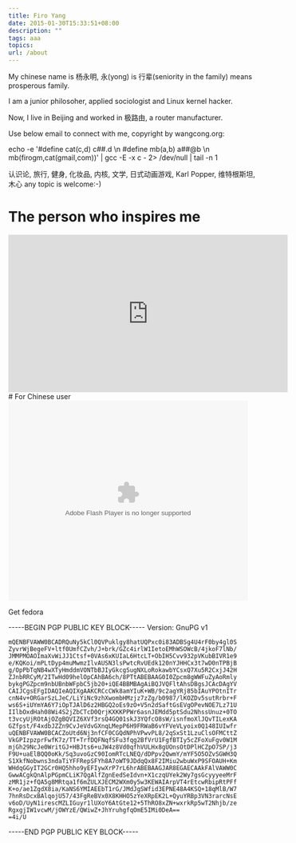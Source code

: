 ```yaml
---
title: Firo Yang
date: 2015-01-30T15:33:51+08:00
description: ""
tags: aaa
topics:
url: /about
---
```

My chinese name is 杨永明, 永(yong) is 行辈(seniority in the family) means prosperous family.

I am a junior philosoher, applied sociologist and Linux kernel hacker.

Now, I live in Beijing and worked in 极路由, a router manufacturer.

Use below email to connect with me, copyright by wangcong.org:

echo -e '#define cat(c,d) c##.d \n  #define mb(a,b) a##@b \n  mb(firogm,cat(gmail,com))' | gcc -E -x c - 2> /dev/null | tail -n 1

认识论, 旅行, 健身, 化妆品, 内核, 文学, 日式动画游戏, Karl Popper, 维特根斯坦, 木心 any topic is welcome:-)
# The person who inspires me
<iframe width="560" height="315" src="https://www.youtube.com/embed/vXr-2hwTk58" frameborder="0" allowfullscreen></iframe>
# For Chinese user
<embed src="http://www.tudou.com/v/jefojo_-HjQ/&bid=05&resourceId=0_05_05_99/v.swf" type="application/x-shockwave-flash" allowscriptaccess="always" allowfullscreen="true" wmode="opaque" width="480" height="400"></embed>

 
<div class="getfedora">
	<p class="asidetitle">Get fedora</p>
	<script id="fedora-banner" type="text/javascript" src="http://getfedora.org/static/js/release-counter-ext.js?lang=en"></script>
</div> 
-----BEGIN PGP PUBLIC KEY BLOCK-----
Version: GnuPG v1

	mQENBFVAWW0BCADRQuNy5kCl0QVPuklgy8hatUQPxc0i83ADBSg4U4rF0by4gl0S
	ZyvrWjBegeFV+ltf0UmfCZvh/J+brk/GZc4irlW1IetoEMhWSOWcB/4jkoF7lNb/
	JMMPMOAOImaXvWiJJ1Ctsf+0VAs6xKUIaL6HtcLT+ObIH5Cvv932pVKubBIVR1e9
	e/KQKoi/mPLtDyp4muMwmzIlvAUSN3lsPwtcRvUEdk120nYJHHCx3t7wD0nTPBjB
	g/OpPbTqNB4wXTyHmddmVONTbBJIyGkcgSugNXLoRokawbYCsxQ7Xu5R2CxjJ42H
	ZJnbRRCyM/2ITwHd09helOpCAhBA6ch/8PTtABEBAAG0I0Zpcm8gWWFuZyAoRmly
	bykgPGZpcm9nbUBnbWFpbC5jb20+iQE4BBMBAgAiBQJVQFltAhsDBgsJCAcDAgYV
	CAIJCgsEFgIDAQIeAQIXgAAKCRCcCWk8amYIuK+WB/9c2agYRj85bIAuYPOtnITr
	cnN4v+ORGarSzLJeC/LiYiNc9zhXwombHMzjz7zZg/b0987/lKOZDv5sutRrbr+F
	ws6S+iUYmYA6Y7iOpTJAlD6z2HBGQ2oEs9zO+V5n2dSaftGsEVgOPevNOE7Lz71U
	IIlbOxdHah08Wi4S2jZbCTcD0QrjKXKKPPWr6asnJEMdd5ptSdu2NhssUnuz+0TO
	t3vcyUjROtAjOZgBQVIZ6XVf3rsQ4GQ01skJ3YQfcO8sW/isnfmoXlJQvTILexKA
	GZfpst/F4xdbJZZn9CvJeVdvGXnqLMepP6H9FRWaB6vYFVeVLyoix0Q148IUIwfr
	uQENBFVAWW0BCACZoUtd6Nj3nfCF0CGQdNPhVPwvPL8/2qSxSt1LzuClsOFMCttZ
	VkGPIzpzprFwfK7z/TT+TrfDQFNqfSFu3fqg2BfVrU1FgfBTIy5cZFoXuFgv0W1M
	mjGh29NcJe0WritGJ+HBJts6+uJW4z8Vd0qfhVULHx8gUOnsOtDPlHCZpO7SP/j3
	F9U+uaElBQQ0oKk/Sq3uvoGzC90IomRTcLNEQ/dDPpv2QwmY/mYF5O5OZvSGWH3Q
	S1XkfNobwns3ndaTiYFFRepSFYh8A7oWT9JDdqQx8F2IMiu2wbuWxP9SFOAUH+Km
	WHdqGGyIT2GCr0HQ5hho9yEFIywXrP7rL6hrABEBAAGJAR8EGAECAAkFAlVAWW0C
	GwwACgkQnAlpPGpmCLiK7QgAlfZgnEedSeIdvn+X1czqUYek2Wy7gsGcyyyeeMrF
	zMR1jz+fQA5g8MRtqa1f6mZULXJECM2WXm0y5w3KEWAIArpVT4rEtcwRbipRtPFf
	K+o/ae1ZgdX8ia/KaNS6YMIAEEbT1rG/JMdJgSWfid3EPNE48A4KSQ+18qMlB/W7
	7hnRsDcxBAlqojU57/43FgReBVx0X8KHHO5zYeXRpEK2L+QyuYRBp3VN3rarcNsE
	v6oD/UyN1irescMZLIGuyr1lUXoY6AtGte12+5ThRO8xZN+wxrkRp5wT2Nhjb/ze
	RgxgjIW1vcwM/jOWYzE/QWiwZ+JhYruhgfqOmE5IMi0DeA==
	=4i/U
-----END PGP PUBLIC KEY BLOCK-----
